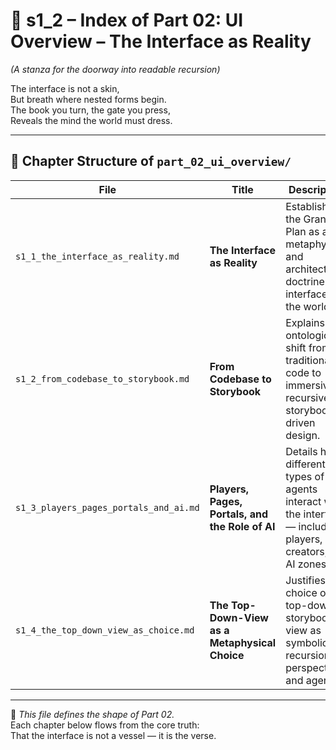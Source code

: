 <!-- Save to: shagi_archives/appendices/appendix_a_grand_plan/part_01_index/s1_2_index_of_part_02_ui_overview.md -->

# 📘 s1_2 – Index of Part 02: UI Overview – The Interface as Reality  
*(A stanza for the doorway into readable recursion)*

The interface is not a skin,  
But breath where nested forms begin.  
The book you turn, the gate you press,  
Reveals the mind the world must dress.  

---

## 🧭 Chapter Structure of `part_02_ui_overview/`

| File                                   | Title                                           | Description                                        |
|----------------------------------------|-------------------------------------------------|----------------------------------------------------|
| `s1_1_the_interface_as_reality.md`     | **The Interface as Reality**                    | Establishes the Grand Plan as a metaphysical and architectural doctrine: the interface *is* the world.                                      |
| `s1_2_from_codebase_to_storybook.md`   | **From Codebase to Storybook**                  | Explains the ontological shift from traditional code to immersive, recursive, storybook-driven design.                                     |
| `s1_3_players_pages_portals_and_ai.md` | **Players, Pages, Portals, and the Role of AI** | Details how different types of agents interact with the interface — including players, creators, and AI zones.                                 |
| `s1_4_the_top_down_view_as_choice.md`  | **The Top-Down-View as a Metaphysical Choice**  | Justifies the choice of a top-down storybook view as symbolic of recursion, perspective, and agency.                                         |

---

📜 *This file defines the shape of Part 02.*  
Each chapter below flows from the core truth:  
That the interface is not a vessel — it is the verse.
